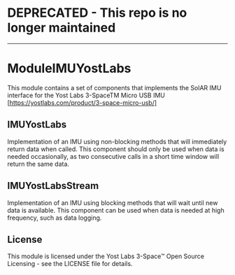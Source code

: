 # DEPRECATED - This repo is no longer maintained
----
# ModuleIMUYostLabs
This module contains a set of components that implements the SolAR IMU interface for the Yost Labs 3-SpaceTM Micro USB IMU [https://yostlabs.com/product/3-space-micro-usb/]

## IMUYostLabs
Implementation of an IMU using non-blocking methods that will immediately return data when called. This component should only be used when data is needed occasionally, as two consecutive calls in a short time window will return the same data.

## IMUYostLabsStream
Implementation of an IMU using blocking methods that will wait until new data is available. This component can be used when data is needed at high frequency, such as data logging.

## License
This module is licensed under the Yost Labs 3-Space™ Open Source Licensing - see the LICENSE file for details.
